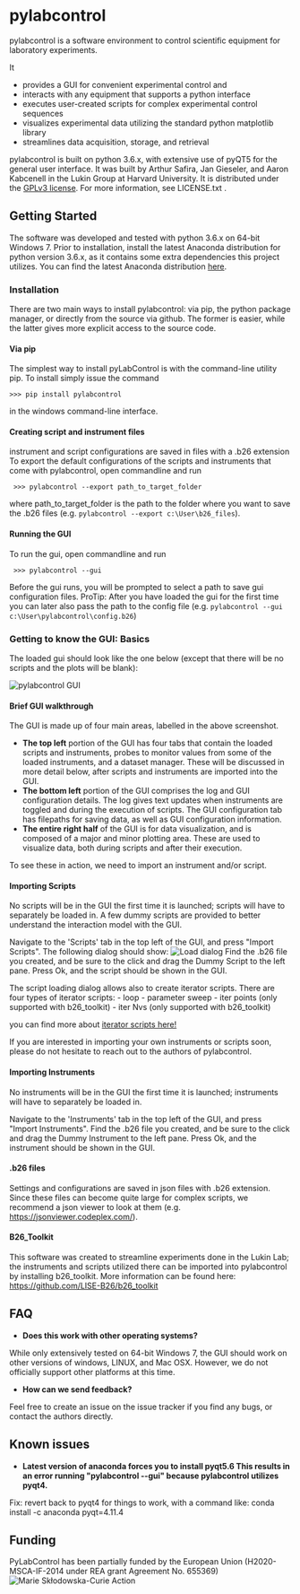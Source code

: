 # pylabcontrol
pylabcontrol is a software environment to control scientific equipment for laboratory experiments. 

It
+   provides a GUI for convenient experimental control and 
+	interacts with any equipment that supports a python interface
+	executes user-created scripts for complex experimental control sequences
+	visualizes experimental data utilizing the standard python matplotlib library
+	streamlines data acquisition, storage, and retrieval 

pylabcontrol is built on python 3.6.x, with extensive use of pyQT5 for the general user interface.
It was built by Arthur Safira, Jan Gieseler, and Aaron Kabcenell in the Lukin Group at Harvard University. 
It is distributed under the [GPLv3 license](https://en.wikipedia.org/wiki/GNU_General_Public_License). For more information, see LICENSE.txt .

## Getting Started
The software was developed and tested with python 3.6.x on 64-bit Windows 7. Prior to installation, install the latest 
Anaconda distribution for python version 3.6.x, as it contains some extra dependencies this project utilizes.
You can find the latest Anaconda distribution [here](https://www.continuum.io/downloads). 

### Installation
There are two main ways to install pylabcontrol: via pip, the python package manager, or directly from the source via
github. The former is easier, while the latter gives more explicit access to the source code.

#### Via pip
The simplest way to install pyLabControl is with the command-line utility pip. To install simply issue the command

```>>> pip install pylabcontrol```

in the windows command-line interface.

#### Creating script and instrument files
instrument and script configurations are saved in files with a .b26 extension
To export the default configurations of the scripts and instruments that come with pylabcontrol, open commandline and run

``` >>> pylabcontrol --export path_to_target_folder```

where path_to_target_folder is the path to the folder where you want to save the .b26 files (e.g. `pylabcontrol --export c:\User\b26_files`).

#### Running the GUI
To run the gui, open commandline and run

``` >>> pylabcontrol --gui```

Before the gui runs, you will be prompted to select a path to save gui configuration files.
ProTip: After you have loaded the gui for the first time you can later also pass the path to the config file (e.g. `pylabcontrol --gui c:\User\pylabcontrol\config.b26`)

### Getting to know the GUI: Basics
The loaded gui should look like the one below (except that there will be no scripts and the plots will be blank):

![pylabcontrol GUI](/docs/images/main_window.png?raw=true "pylabcontrol GUI")

#### Brief GUI walkthrough
The GUI is made up of four main areas, labelled in the above screenshot.
+ **The top left** portion of the GUI has four tabs that contain the loaded scripts and instruments, probes to monitor values from some of the loaded instruments, and a dataset manager.
These will be discussed in more detail below, after scripts and instruments are imported into the GUI.
+ **The bottom left** portion of the GUI comprises the log and GUI configuration details. The log gives text updates when instruments
are toggled and during the execution of scripts. The GUI configuration tab has filepaths for saving data, as well as GUI configuration information.
+ **The entire right half** of the GUI is for data visualization, and is composed of a major and minor plotting area. 
These are used to visualize data, both during scripts and after their execution.

To see these in action, we need to import an instrument and/or script.

#### Importing Scripts
No scripts will be in the GUI the first time it is launched; scripts will have to separately be loaded in.  A few 
dummy scripts are provided to better understand the interaction model with the GUI.

Navigate to the 'Scripts' tab in the top left of the GUI, and press "Import Scripts". The following dialog should show:
![Load dialog](/docs/images/load_dialog.png?raw=true "Load dialog")
Find the .b26 file you created, and be sure to the click and drag the Dummy Script to the left pane. Press Ok, and the script should be shown in the GUI. 

The script loading dialog allows also to create iterator scripts. There are four types of iterator scripts:
    - loop
    - parameter sweep
    - iter points (only supported with b26_toolkit)
    - iter Nvs (only supported with b26_toolkit)

you can find more about [iterator scripts here!](docs/iterator_scripts.md)

If you are interested in importing your own instruments or scripts soon, please do not hesitate to reach out to the authors of pylabcontrol.

#### Importing Instruments
No instruments will be in the GUI the first time it is launched; instruments will have to separately be loaded in. 

Navigate to the 'Instruments' tab in the top left of the GUI, and press "Import Instruments". Find the .b26 file you created, 
and be sure to the click and drag the Dummy Instrument to the left pane. Press Ok, and the instrument should be shown in the GUI. 

#### .b26 files
Settings and configurations are saved in json files with .b26 extension.
Since these files can become quite large for complex scripts, we recommend a json viewer to look at them (e.g. https://jsonviewer.codeplex.com/).

#### B26_Toolkit
This software was created to streamline experiments done in the Lukin Lab; 
the instruments and scripts utilized there can be imported into pylabcontrol by installing b26_toolkit. 
More information can be found here: https://github.com/LISE-B26/b26_toolkit

## FAQ
+ **Does this work with other operating systems?**

While only extensively tested on 64-bit Windows 7, the GUI should work on other versions of windows, LINUX, and Mac OSX.
However, we do not officially support other platforms at this time.

+ **How can we send feedback?**

Feel free to create an issue on the issue tracker if you find any bugs, or contact the authors directly.

## Known issues
+ **Latest version of anaconda forces you to install pyqt5.6 This results in an error running "pylabcontrol --gui" because pylabcontrol utilizes pyqt4.**

Fix: revert back to pyqt4 for things to work, with a command like: conda install -c anaconda pyqt=4.11.4

## Funding
PyLabControl has been partially funded by the European Union (H2020-MSCA-IF-2014 under REA grant Agreement No. 655369)
![Marie Skłodowska-Curie Action](/docs/images/MC.png?raw=true "Marie Skłodowska-Curie Action")

